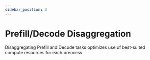 ```yaml
---
sidebar_position: 3
---
```


# Prefill/Decode Disaggregation

Disaggregating Prefill and Decode tasks optimizes use of best-suited compute resources for each preocess